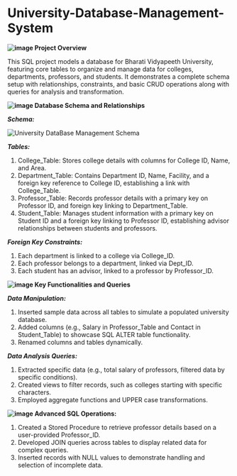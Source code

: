 # University-Database-Management-System

**![image](https://github.com/user-attachments/assets/41c226cf-519c-4f63-9a06-0a3fdd2583f6)
Project Overview**

This SQL project models a database for Bharati Vidyapeeth University, featuring core tables to organize and manage data for colleges, departments, professors, and students. It demonstrates a complete schema setup with relationships, constraints, and basic CRUD operations along with queries for analysis and transformation.

**![image](https://github.com/user-attachments/assets/5451b1a1-f5be-4c10-aaeb-a493c868548d)
Database Schema and Relationships**

_**Schema:**_

![University DataBase Management Schema](https://github.com/user-attachments/assets/15119b83-7d13-49a7-a692-76d54ef5f83f)


_**Tables:**_

1. College_Table: Stores college details with columns for College ID, Name, and Area.
2. Department_Table: Contains Department ID, Name, Facility, and a foreign key reference to College ID, establishing a link with College_Table.
3. Professor_Table: Records professor details with a primary key on Professor ID, and foreign key linking to Department_Table.
4. Student_Table: Manages student information with a primary key on Student ID and a foreign key linking to Professor ID, establishing advisor relationships between students and professors.

_**Foreign Key Constraints:**_

1. Each department is linked to a college via College_ID.
2. Each professor belongs to a department, linked via Dept_ID.
3. Each student has an advisor, linked to a professor by Professor_ID.

**![image](https://github.com/user-attachments/assets/e9e553f5-90df-4b27-a147-885cca22116f)
Key Functionalities and Queries**

_**Data Manipulation:**_

1. Inserted sample data across all tables to simulate a populated university database.
2. Added columns (e.g., Salary in Professor_Table and Contact in Student_Table) to showcase SQL ALTER table functionality.
3. Renamed columns and tables dynamically.

_**Data Analysis Queries:**_

1. Extracted specific data (e.g., total salary of professors, filtered data by specific conditions).
2. Created views to filter records, such as colleges starting with specific characters.
3. Employed aggregate functions and UPPER case transformations.

**![image](https://github.com/user-attachments/assets/e9a30a14-f881-4579-8800-bdf1e150751e)
Advanced SQL Operations:**

1. Created a Stored Procedure to retrieve professor details based on a user-provided Professor_ID.
2. Developed JOIN queries across tables to display related data for complex queries.
3. Inserted records with NULL values to demonstrate handling and selection of incomplete data.
